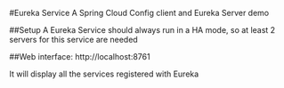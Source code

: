 #Eureka Service
A Spring Cloud Config client and Eureka Server demo

##Setup
A Eureka Service should always run in a HA mode, so at least 2 servers for this service are needed

##Web interface:
http://localhost:8761

It will display all the services registered with Eureka